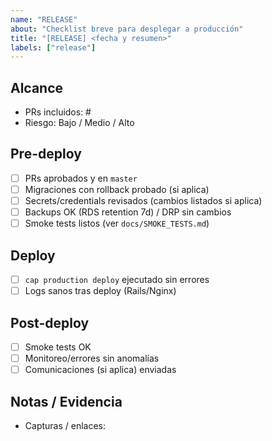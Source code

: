 ```yaml
---
name: "RELEASE"
about: "Checklist breve para desplegar a producción"
title: "[RELEASE] <fecha y resumen>"
labels: ["release"]
---
```


## Alcance
- PRs incluidos: #
- Riesgo: Bajo / Medio / Alto

## Pre-deploy
- [ ] PRs aprobados y en `master`
- [ ] Migraciones con rollback probado (si aplica)
- [ ] Secrets/credentials revisados (cambios listados si aplica)
- [ ] Backups OK (RDS retention 7d) / DRP sin cambios
- [ ] Smoke tests listos (ver `docs/SMOKE_TESTS.md`)

## Deploy
- [ ] `cap production deploy` ejecutado sin errores
- [ ] Logs sanos tras deploy (Rails/Nginx)

## Post-deploy
- [ ] Smoke tests OK
- [ ] Monitoreo/errores sin anomalías
- [ ] Comunicaciones (si aplica) enviadas

## Notas / Evidencia
- Capturas / enlaces:
